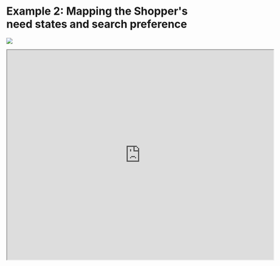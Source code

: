 # Example 2: Mapping the Shopper's need states and search preference

![](/search.png)

<Bleed full>
<iframe src="https://datastudio.google.com/embed/reporting/82c88781-be35-484e-afd9-6fc7de489dcb/page/6zXD"
     width="700"
     height="550"
     title="Sample dashboard"
   ></iframe>
</Bleed>

